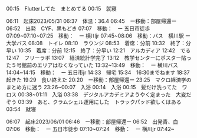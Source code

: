 00:15　Flutterしてた　まとめてる
00:15　就寝

06:11　起床2023/05/31
06:37　体温：36.4
06:45　ー移動：部屋帰還ー
06:52　出発　CYF、黒もどき
07:07　移動：　ー 五日市徒歩
07:09~07:10~07:25　移動：　ー 横川jr
07:45~08:06　移動：バス　横川駅 ー 大学バス
08:08　トイレ
08:10　ラウンジ
08:53　着席：分前
10:32　終了：分早い
10:35　着席：分前
12:15　終了：分早い
12:21　アルカディア
12:42　でる
12:47　フリーラボ
13:07　経済統計学完了
13:12　教学センターにポスター貼った５号館前のエリアはなくなっていた
13:32~13:49　移動：　ー 横川バス
14:04~14:15　移動：　ー 五日市jr
14:33　帰宅
15:34　16:30までねます
18:37　起きた
19:29　食い終えた
20:20　ー移動：部屋帰還ー
23:25　マクロ経済学のまとめ方に迷う
23:26~00:07　入浴
00:14　入浴
00:15　髪だけ洗ってた　ワロス
00:38~01:11　入浴
03:38　デジタルアカデミアようやく定まった　大変だぞう
03:39　あと、クラムシェル運用にした　トラックパッド欲しくはある
03:54　就寝

06:07　起床2023/06/01
06:46　ー移動：部屋帰還ー
06:52　出発青、白
07:06　移動：　ー 五日市徒歩
07:10~07:24　移動：　ー 横川jr
07:42~